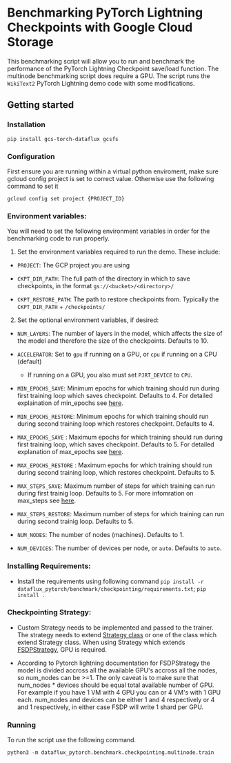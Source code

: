 # Benchmarking PyTorch Lightning Checkpoints with Google Cloud Storage

This benchmarking script will allow you to run and benchmark the performance of the PyTorch Lightning Checkpoint save/load function. The multinode benchmarking script does require a GPU. The script runs the `WikiText2` PyTorch Lightning demo code with some modifications.

## Getting started

### Installation

```shell
pip install gcs-torch-dataflux gcsfs
```

### Configuration

First ensure you are running within a virtual python enviroment, make sure gcloud config project is set to correct value. Otherwise use the following command to set it 

```shell
gcloud config set project {PROJECT_ID}
```

### Environment variables:

You will need to set the following environment variables in order for the benchmarking code to run properly. 
1. Set the environment variables required to run the demo. These include:
  
  * `PROJECT`: The GCP project you are using
  
  * `CKPT_DIR_PATH`: The full path of the directory in which to save checkpoints, in the format `gs://<bucket>/<directory>/`

  * `CKPT_RESTORE_PATH`: The path to restore checkpoints from. Typically the `CKPT_DIR_PATH` + `/checkpoints/`

2. Set the optional environment variables, if desired:
  
  * `NUM_LAYERS`: The number of layers in the model, which affects the size of the model and therefore the size of the checkpoints. Defaults to 10.
  
  * `ACCELERATOR`: Set to `gpu` if running on a GPU, or `cpu` if running on a CPU (default)
    * If running on a GPU, you also must set `PJRT_DEVICE` to `CPU`.
  
  * `MIN_EPOCHS_SAVE`: Minimum epochs for which training should run during first training loop which saves checkpoint. Defaults to 4. For detailed explaination of min_epochs see [here](https://lightning.ai/docs/pytorch/stable/common/trainer.html#min-epochs).
  
  * `MIN_EPOCHS_RESTORE`: Minimum epochs for which training should run during second training loop which restores checkpoint. Defaults to 4.
  
  * `MAX_EPOCHS_SAVE` : Maximum epochs for which training should run during first training loop, which saves checkpoint. Defaults to 5. For detailed explanation of max_epochs see [here](https://lightning.ai/docs/pytorch/stable/common/trainer.html#max-epochs).
  
  * `MAX_EPOCHS_RESTORE` : Maximum epochs for which training should run during second training loop, which restores checkpoint. Defaults to 5.
  
  * `MAX_STEPS_SAVE`: Maximum number of steps for which training can run during first trainig loop. Defaults to 5. For more infomration on max_steps see [here](https://lightning.ai/docs/pytorch/stable/common/trainer.html#max-steps).
  
  * `MAX_STEPS_RESTORE`: Maximum number of steps for which training can run during second trainig loop. Defaults to 5. 

  * `NUM_NODES`: The number of nodes (machines). Defaults to 1.

  * `NUM_DEVICES`: The number of devices per node, or `auto`. Defaults to `auto`. 


### Installing Requirements:
 
* Install the requirements using following command `pip install -r dataflux_pytorch/benchmark/checkpointing/requirements.txt`; `pip install .`


### Checkpointing Strategy: 

* Custom Strategy needs to be implemented and passed to the trainer. The strategy needs to extend [Strategy class](https://lightning.ai/docs/pytorch/stable/api/lightning.pytorch.strategies.Strategy.html) or one of the class which extend Strategy class. When using Strategy which extends [FSDPStrategy](https://lightning.ai/docs/pytorch/stable/api/lightning.pytorch.strategies.FSDPStrategy.html), GPU is required.

* According to Pytorch lightning documentation for FSDPStrategy the model is divided accross all the available GPU's accross all the nodes, so num_nodes can be >=1. The only caveat is to make sure that num_nodes * devices should be equal total available number of GPU. For example if you have 1 VM with 4 GPU you can or 4 VM's with 1 GPU each. num_nodes and devices can be either 1 and 4 respectively or 4 and 1 respectively, in either case FSDP will write 1 shard per GPU.

### Running

To run the script use the following command. 

```shell
python3 -m dataflux_pytorch.benchmark.checkpointing.multinode.train
```
